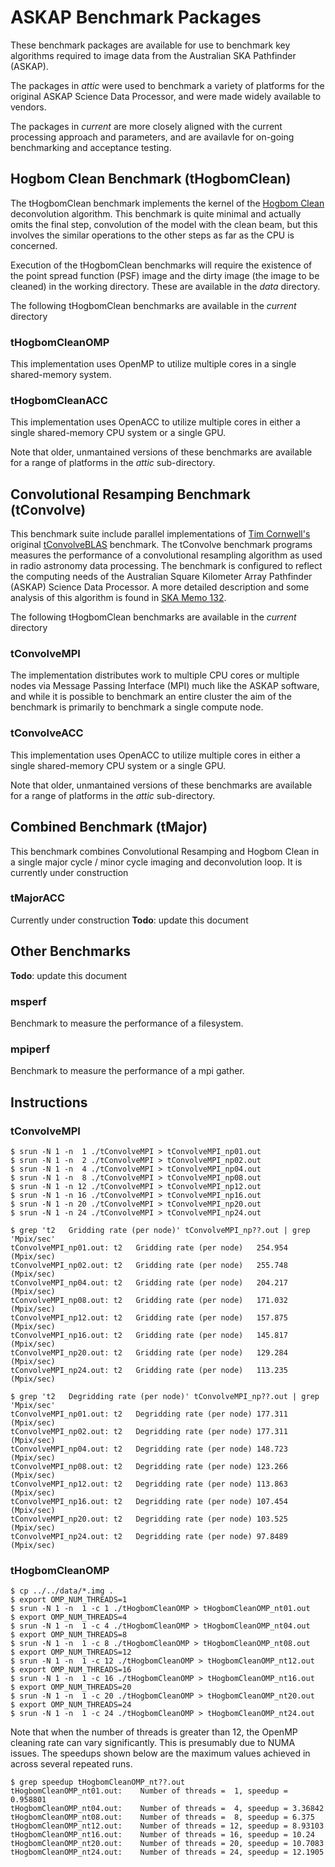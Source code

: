 ASKAP Benchmark Packages
========================

These benchmark packages are available for use to benchmark key algorithms
required to image data from the Australian SKA Pathfinder (ASKAP).

The packages in _attic_ were used to benchmark a variety of platforms for the
original ASKAP Science Data Processor, and were made widely available to
vendors.

The packages in _current_ are more closely aligned with the current processing
approach and parameters, and are availavle for on-going benchmarking and
acceptance testing.

Hogbom Clean Benchmark (tHogbomClean)
-------------------------------------
The tHogbomClean benchmark implements the kernel of the
[Hogbom Clean](http://cdsads.u-strasbg.fr/abs/1974A%26AS...15..417H)
deconvolution algorithm. This benchmark is quite minimal and actually omits the
final step, convolution of the model with the clean beam, but this involves the
similar operations to the other steps as far as the CPU is concerned.

Execution of the tHogbomClean benchmarks will require the existence of the
point spread function (PSF) image and the dirty image (the image to be cleaned)
in the working directory. These are available in the _data_ directory.

The following tHogbomClean benchmarks are available in the _current_ directory

### tHogbomCleanOMP
This implementation uses OpenMP to utilize multiple cores in a single
shared-memory system.

### tHogbomCleanACC
This implementation uses OpenACC to utilize multiple cores in either a single
shared-memory CPU system or a single GPU.

Note that older, unmantained versions of these benchmarks are available for a
range of platforms in the _attic_ sub-directory.

Convolutional Resamping Benchmark (tConvolve)
---------------------------------------------
This benchmark suite include parallel implementations of
[Tim Cornwell's](http://www.atnf.csiro.au/people/tim.cornwell/) original
[tConvolveBLAS](http://wfit.googlecode.com/svn-history/r1088/wfit/doc/code/tConvolveBLAS.cc)
benchmark. The tConvolve benchmark programs measures the performance of a
convolutional resampling algorithm as used in radio astronomy data processing.
The benchmark is configured to reflect the computing needs of the Australian
Square Kilometer Array Pathfinder (ASKAP) Science Data Processor. A more
detailed description and some analysis of this algorithm is found in
[SKA Memo 132](http://www.skatelescope.org/uploaded/59116_132_Memo_Humphreys.pdf).

The following tHogbomClean benchmarks are available in the _current_ directory

### tConvolveMPI
The implementation distributes work to multiple CPU cores or multiple nodes via
Message Passing Interface (MPI) much like the ASKAP software, and while it is
possible to benchmark an entire cluster the aim of the benchmark is primarily
to benchmark a single compute node.

### tConvolveACC
This implementation uses OpenACC to utilize multiple cores in either a single
shared-memory CPU system or a single GPU.

Note that older, unmantained versions of these benchmarks are available for a
range of platforms in the _attic_ sub-directory.

Combined Benchmark (tMajor)
---------------------------
This benchmark combines Convolutional Resamping and Hogbom Clean in a single
major cycle / minor cycle imaging and deconvolution loop. It is currently under
construction

### tMajorACC
Currently under construction
**Todo**: update this document

Other Benchmarks
----------------
**Todo**: update this document

### msperf
Benchmark to measure the performance of a filesystem.

### mpiperf
Benchmark to measure the performance of a mpi gather.

Instructions
------------

### tConvolveMPI

```text
$ srun -N 1 -n  1 ./tConvolveMPI > tConvolveMPI_np01.out
$ srun -N 1 -n  2 ./tConvolveMPI > tConvolveMPI_np02.out
$ srun -N 1 -n  4 ./tConvolveMPI > tConvolveMPI_np04.out
$ srun -N 1 -n  8 ./tConvolveMPI > tConvolveMPI_np08.out
$ srun -N 1 -n 12 ./tConvolveMPI > tConvolveMPI_np12.out
$ srun -N 1 -n 16 ./tConvolveMPI > tConvolveMPI_np16.out
$ srun -N 1 -n 20 ./tConvolveMPI > tConvolveMPI_np20.out
$ srun -N 1 -n 24 ./tConvolveMPI > tConvolveMPI_np24.out
```

```text
$ grep 't2   Gridding rate (per node)' tConvolveMPI_np??.out | grep 'Mpix/sec'
tConvolveMPI_np01.out: t2   Gridding rate (per node)   254.954 (Mpix/sec)
tConvolveMPI_np02.out: t2   Gridding rate (per node)   255.748 (Mpix/sec)
tConvolveMPI_np04.out: t2   Gridding rate (per node)   204.217 (Mpix/sec)
tConvolveMPI_np08.out: t2   Gridding rate (per node)   171.032 (Mpix/sec)
tConvolveMPI_np12.out: t2   Gridding rate (per node)   157.875 (Mpix/sec)
tConvolveMPI_np16.out: t2   Gridding rate (per node)   145.817 (Mpix/sec)
tConvolveMPI_np20.out: t2   Gridding rate (per node)   129.284 (Mpix/sec)
tConvolveMPI_np24.out: t2   Gridding rate (per node)   113.235 (Mpix/sec)
```

```text
$ grep 't2   Degridding rate (per node)' tConvolveMPI_np??.out | grep 'Mpix/sec'
tConvolveMPI_np01.out: t2   Degridding rate (per node) 177.311 (Mpix/sec)
tConvolveMPI_np02.out: t2   Degridding rate (per node) 177.311 (Mpix/sec)
tConvolveMPI_np04.out: t2   Degridding rate (per node) 148.723 (Mpix/sec)
tConvolveMPI_np08.out: t2   Degridding rate (per node) 123.266 (Mpix/sec)
tConvolveMPI_np12.out: t2   Degridding rate (per node) 113.863 (Mpix/sec)
tConvolveMPI_np16.out: t2   Degridding rate (per node) 107.454 (Mpix/sec)
tConvolveMPI_np20.out: t2   Degridding rate (per node) 103.525 (Mpix/sec)
tConvolveMPI_np24.out: t2   Degridding rate (per node) 97.8489 (Mpix/sec)
```

### tHogbomCleanOMP

```text
$ cp ../../data/*.img .
$ export OMP_NUM_THREADS=1
$ srun -N 1 -n  1 -c 1 ./tHogbomCleanOMP > tHogbomCleanOMP_nt01.out
$ export OMP_NUM_THREADS=4
$ srun -N 1 -n  1 -c 4 ./tHogbomCleanOMP > tHogbomCleanOMP_nt04.out
$ export OMP_NUM_THREADS=8
$ srun -N 1 -n  1 -c 8 ./tHogbomCleanOMP > tHogbomCleanOMP_nt08.out
$ export OMP_NUM_THREADS=12
$ srun -N 1 -n  1 -c 12 ./tHogbomCleanOMP > tHogbomCleanOMP_nt12.out
$ export OMP_NUM_THREADS=16
$ srun -N 1 -n  1 -c 16 ./tHogbomCleanOMP > tHogbomCleanOMP_nt16.out
$ export OMP_NUM_THREADS=20
$ srun -N 1 -n  1 -c 20 ./tHogbomCleanOMP > tHogbomCleanOMP_nt20.out
$ export OMP_NUM_THREADS=24
$ srun -N 1 -n  1 -c 24 ./tHogbomCleanOMP > tHogbomCleanOMP_nt24.out
```

Note that when the number of threads is greater than 12, the OpenMP cleaning
rate can vary significantly. This is presumably due to NUMA issues. The speedups
shown below are the maximum values achieved in across several repeated runs.

```text
$ grep speedup tHogbomCleanOMP_nt??.out
tHogbomCleanOMP_nt01.out:    Number of threads =  1, speedup = 0.958801
tHogbomCleanOMP_nt04.out:    Number of threads =  4, speedup = 3.36842
tHogbomCleanOMP_nt08.out:    Number of threads =  8, speedup = 6.375
tHogbomCleanOMP_nt12.out:    Number of threads = 12, speedup = 8.93103
tHogbomCleanOMP_nt16.out:    Number of threads = 16, speedup = 10.24
tHogbomCleanOMP_nt20.out:    Number of threads = 20, speedup = 10.7083
tHogbomCleanOMP_nt24.out:    Number of threads = 24, speedup = 12.1905
```

